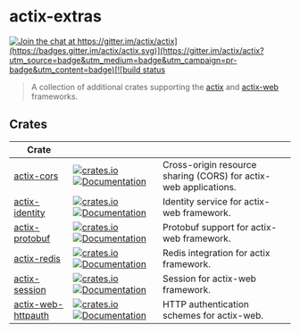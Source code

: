# actix-extras

[![Join the chat at https://gitter.im/actix/actix](https://badges.gitter.im/actix/actix.svg)](https://gitter.im/actix/actix?utm_source=badge&utm_medium=badge&utm_campaign=pr-badge&utm_content=badge)[![build status](https://github.com/actix/actix-extras/workflows/CI%20%28Linux%29/badge.svg?branch=master&event=push)](https://github.com/actix/actix-extras/actions)

> A collection of additional crates supporting the [actix] and [actix-web] frameworks.

## Crates

| Crate                |                                                                                                                                                                                                                      |                                                                  |
| -------------------- | -------------------------------------------------------------------------------------------------------------------------------------------------------------------------------------------------------------------- | ---------------------------------------------------------------- |
| [actix-cors]         | [![crates.io](https://img.shields.io/crates/v/actix-cors)](https://crates.io/crates/actix-cors) [![Documentation](https://docs.rs/actix-cors/badge.svg)](https://docs.rs/actix-cors)                                 | Cross-origin resource sharing (CORS) for actix-web applications. |
| [actix-identity]     | [![crates.io](https://img.shields.io/crates/v/actix-identity)](https://crates.io/crates/actix-identity) [![Documentation](https://docs.rs/actix-identity/badge.svg)](https://docs.rs/actix-identity)                 | Identity service for actix-web framework.                        |
| [actix-protobuf]     | [![crates.io](https://img.shields.io/crates/v/actix-protobuf)](https://crates.io/crates/actix-protobuf) [![Documentation](https://docs.rs/actix-protobuf/badge.svg)](https://docs.rs/actix-protobuf)                 | Protobuf support for actix-web framework.                        |
| [actix-redis]        | [![crates.io](https://img.shields.io/crates/v/actix-redis)](https://crates.io/crates/actix-redis) [![Documentation](https://docs.rs/actix-redis/badge.svg)](https://docs.rs/actix-redis)                             | Redis integration for actix framework.                           |
| [actix-session]      | [![crates.io](https://img.shields.io/crates/v/actix-session)](https://crates.io/crates/actix-session) [![Documentation](https://docs.rs/actix-session/badge.svg)](https://docs.rs/actix-session)                     | Session for actix-web framework.                                 |
| [actix-web-httpauth] | [![crates.io](https://img.shields.io/crates/v/actix-web-httpauth)](https://crates.io/crates/actix-web-httpauth) [![Documentation](https://docs.rs/actix-web-httpauth/badge.svg)](https://docs.rs/actix-web-httpauth) | HTTP authentication schemes for actix-web.                       |


<!-- REFERENCES -->
[actix]: https://github.com/actix/actix
[actix-web]: https://github.com/actix/actix-web
[actix-extras]: https://github.com/actix/actix-extras
[actix-cors]: actix-cors
[actix-identity]: actix-identity
[actix-protobuf]: actix-protobuf
[actix-redis]: actix-redis
[actix-session]: actix-session
[actix-web-httpauth]: actix-web-httpauth
